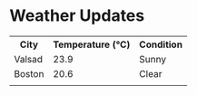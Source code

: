 # Weather Updates

<!-- WEATHER-UPDATE-START -->
<table><tr><th>City</th><th>Temperature (°C)</th><th>Condition</th></tr><tr><td>Valsad</td><td>23.9</td><td>Sunny</td></tr><tr><td>Boston</td><td>20.6</td><td>Clear</td></tr><tr><td></td><td></td><td></td></tr></table>
<!-- WEATHER-UPDATE-END -->
